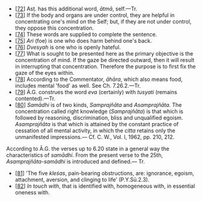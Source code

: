 - [[72](#page--1-0)] Asṭ. has this additional word, *ātmā*, self.—Tr.
- [[73](#page--1-1)] If the body and organs are under control, they are helpful in concentrating one's mind on the Self; but, if they are not under control, they oppose this concentration.
- [[74](#page--1-2)] These words are supplied to complete the sentence.
- [[75](#page--1-3)] *Ari* (foe) is one who does harm behind one's back.
- [[76](#page--1-4)] *Dvesyah* is one who is openly hateful.
- [[77](#page--1-5)] What is sought to be presented here as the primary objective is the concentration of mind. If the gaze be directed outward, then it will result in interrupting that concentration. Therefore the purpose is to first fix the gaze of the eyes within.
- [[78](#page--1-6)] According to the Commentator, *āhāra*, which also means food, includes mental 'food' as well. See Ch. 7.26.2.—Tr.
- [[79](#page--1-7)] Ā.G. construes the word *eva* (certainly) with *tusyati* (remains contented).—Tr.
- [[80](#page--1-8)] *Samādhi* is of two kinds, *Samprajñāta* and *Asamprajñāta*. The concentration called right knowledge (*Samprajñāta*) is that which is followed by reasoning, discrimination, bliss and unqualified egoism. *Asamprajñāta* is that which is attained by the constant practice of cessation of all mental activity, in which the *citta* retains only the unmanifested impressions.— Cf. C. W., Vol. I, 1962, pp. 210, 212.

According to Ā.G. the verses up to 6.20 state in a general way the characteristics of *samādhi*. From the present verse to the 25th, *Asamprajñāta-samādhi* is introduced and defined.— Tr.

- [[81](#page--1-9)] 'The five *kleśas*, pain-bearing obstructions, are: ignorance, egoism, attachment, aversion, and clinging to life' (P.Y.Sū.2.3).
- [[82](#page--1-10)] *In touch with*, that is identified with, homogeneous with, in essential oneness with.